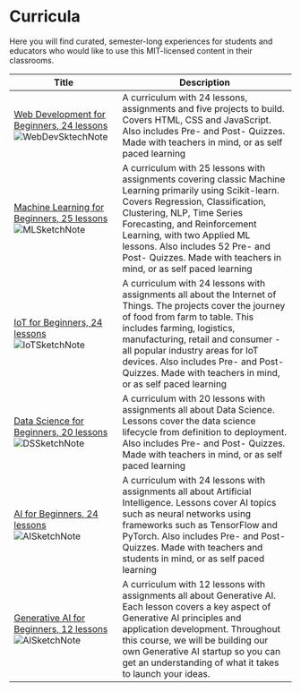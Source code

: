 # Curricula

Here you will find curated, semester-long experiences for students and educators who would like to use this MIT-licensed content in their classrooms.

|  Title       | Description |
| ----------- | ---- |                                                                              
| [Web Development for Beginners, 24 lessons](https://github.com/microsoft/Web-Dev-For-Beginners) ![WebDevSktechNote](https://github.com/microsoft/Web-Dev-For-Beginners/blob/main/sketchnotes/webdev101-programming.png) | A curriculum with 24 lessons, assignments and five projects to build. Covers HTML, CSS and JavaScript. Also includes Pre- and Post- Quizzes. Made with teachers in mind, or as self paced learning |
| [Machine Learning for Beginners, 25 lessons](https://github.com/microsoft/ML-For-Beginners)![MLSketchNote](https://github.com/microsoft/ML-For-Beginners/blob/main/sketchnotes/ml-realworld.png)| A curriculum with 25 lessons with assignments covering classic Machine Learning primarily using Scikit-learn. Covers Regression, Classification, Clustering, NLP, Time Series Forecasting, and Reinforcement Learning, with two Applied ML lessons. Also includes 52 Pre- and Post- Quizzes. Made with teachers in mind, or as self paced learning        |
| [IoT for Beginners, 24 lessons](https://github.com/microsoft/IoT-For-Beginners) ![IoTSketchNote](https://github.com/microsoft/IoT-For-Beginners/blob/main/sketchnotes/Roadmap.jpg)                 | A curriculum with 24 lessons with assignments all about the Internet of Things. The projects cover the journey of food from farm to table. This includes farming, logistics, manufacturing, retail and consumer - all popular industry areas for IoT devices. Also includes Pre- and Post- Quizzes. Made with teachers in mind, or as self paced learning |
| [Data Science for Beginners, 20 lessons](https://github.com/microsoft/Data-Science-For-Beginners) ![DSSketchNote](https://github.com/microsoft/Data-Science-For-Beginners/blob/main/sketchnotes/00-Roadmap.png)                | A curriculum with 20 lessons with assignments all about Data Science. Lessons cover the data science lifecycle from definition to deployment. Also includes Pre- and Post- Quizzes. Made with teachers in mind, or as self paced learning |
| [AI for Beginners, 24 lessons](https://github.com/microsoft/AI-For-Beginners) ![AISketchNote](https://github.com/microsoft/AI-For-Beginners/blob/main/lessons/sketchnotes/ai-overview.png)                | A curriculum with 24 lessons with assignments all about Artificial Intelligence. Lessons cover AI topics such as neural networks using frameworks such as TensorFlow and PyTorch. Also includes Pre- and Post- Quizzes. Made with teachers and students in mind, or as self paced learning |
| [Generative AI for Beginners, 12 lessons](https://github.com/microsoft/Generative-AI-For-Beginners) ![AISketchNote](https://github.com/microsoft/generative-ai-for-beginners/blob/main/img/logo.png)             | A curriculum with 12 lessons with assignments all about Generative AI. Each lesson covers a key aspect of Generative AI principles and application development. Throughout this course, we will be building our own Generative AI startup so you can get an understanding of what it takes to launch your ideas. |
